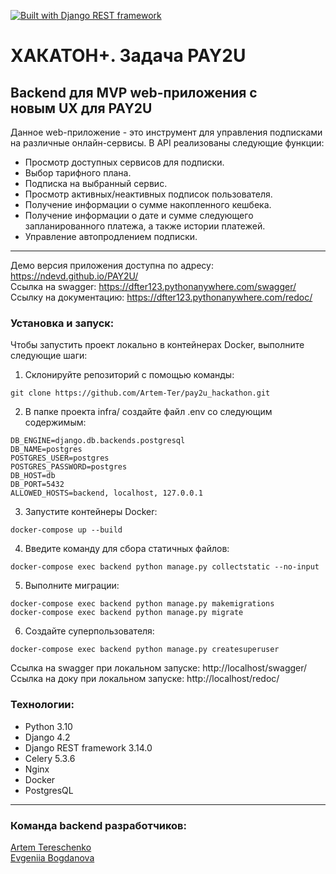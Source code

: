 [![Built with Django REST framework](https://img.shields.io/badge/Built_with-Django_REST_framework-green.svg)](https://www.django-rest-framework.org/)

# ХАКАТОН+. Задача PAY2U

## Backend для MVP web-приложения с новым UX для PAY2U

Данное web-приложение - это инструмент для управления подписками на различные онлайн-сервисы.
В API реализованы следующие функции:
- Просмотр доступных сервисов для подписки.
- Выбор тарифного плана.
- Подписка на выбранный сервис.
- Просмотр активных/неактивных подписок пользователя.
- Получение информации о сумме накопленного кешбека.
- Получение информации о дате и сумме следующего запланированного платежа, а также истории платежей.
- Управление автопродлением подписки.

------------
Демо версия приложения доступна по адресу: https://ndevd.github.io/PAY2U/<br>
Ссылка на swagger: https://dfter123.pythonanywhere.com/swagger/<br>
Cсылку на документацию: https://dfter123.pythonanywhere.com/redoc/<br>


### Установка и запуск:

Чтобы запустить проект локально в контейнерах Docker, выполните следующие шаги:

1. Склонируйте репозиторий с помощью команды:

```
git clone https://github.com/Artem-Ter/pay2u_hackathon.git
```

2. В папке проекта infra/ создайте файл .env со следующим содержимым:

```
DB_ENGINE=django.db.backends.postgresql
DB_NAME=postgres
POSTGRES_USER=postgres
POSTGRES_PASSWORD=postgres
DB_HOST=db
DB_PORT=5432
ALLOWED_HOSTS=backend, localhost, 127.0.0.1
```

3. Запустите контейнеры Docker:

```
docker-compose up --build
```

4. Введите команду для сбора статичных файлов:

```
docker-compose exec backend python manage.py collectstatic --no-input
```

5. Выполните миграции:

```
docker-compose exec backend python manage.py makemigrations
docker-compose exec backend python manage.py migrate
```

6. Создайте суперпользователя:

```
docker-compose exec backend python manage.py createsuperuser
```

Ссылка на swagger при локальном запуске: http://localhost/swagger/ <br>
Ссылка на доку при локальном запуске: http://localhost/redoc/


### Технологии:

* Python 3.10
* Django 4.2
* Django REST framework 3.14.0
* Сelery 5.3.6
* Nginx
* Docker
* PostgresQL

-----------
### Команда backend разработчиков:
[Artem Tereschenko](https://github.com/Artem-Ter) <br />
[Evgeniia Bogdanova](https://github.com/eva-bogd)
